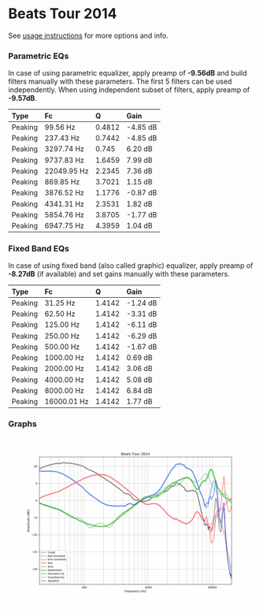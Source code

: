 # Beats Tour 2014
See [usage instructions](https://github.com/jaakkopasanen/AutoEq#usage) for more options and info.

### Parametric EQs
In case of using parametric equalizer, apply preamp of **-9.56dB** and build filters manually
with these parameters. The first 5 filters can be used independently.
When using independent subset of filters, apply preamp of **-9.57dB**.

| Type    | Fc          |      Q | Gain     |
|:--------|:------------|:-------|:---------|
| Peaking | 99.56 Hz    | 0.4812 | -4.85 dB |
| Peaking | 237.43 Hz   | 0.7442 | -4.85 dB |
| Peaking | 3297.74 Hz  | 0.745  | 6.20 dB  |
| Peaking | 9737.83 Hz  | 1.6459 | 7.99 dB  |
| Peaking | 22049.95 Hz | 2.2345 | 7.36 dB  |
| Peaking | 869.85 Hz   | 3.7021 | 1.15 dB  |
| Peaking | 3876.52 Hz  | 1.1776 | -0.87 dB |
| Peaking | 4341.31 Hz  | 2.3531 | 1.82 dB  |
| Peaking | 5854.76 Hz  | 3.8705 | -1.77 dB |
| Peaking | 6947.75 Hz  | 4.3959 | 1.04 dB  |

### Fixed Band EQs
In case of using fixed band (also called graphic) equalizer, apply preamp of **-8.27dB**
(if available) and set gains manually with these parameters.

| Type    | Fc          |      Q | Gain     |
|:--------|:------------|:-------|:---------|
| Peaking | 31.25 Hz    | 1.4142 | -1.24 dB |
| Peaking | 62.50 Hz    | 1.4142 | -3.31 dB |
| Peaking | 125.00 Hz   | 1.4142 | -6.11 dB |
| Peaking | 250.00 Hz   | 1.4142 | -6.29 dB |
| Peaking | 500.00 Hz   | 1.4142 | -1.67 dB |
| Peaking | 1000.00 Hz  | 1.4142 | 0.69 dB  |
| Peaking | 2000.00 Hz  | 1.4142 | 3.06 dB  |
| Peaking | 4000.00 Hz  | 1.4142 | 5.08 dB  |
| Peaking | 8000.00 Hz  | 1.4142 | 6.84 dB  |
| Peaking | 16000.01 Hz | 1.4142 | 1.77 dB  |

### Graphs
![](./Beats%20Tour%202014.png)
